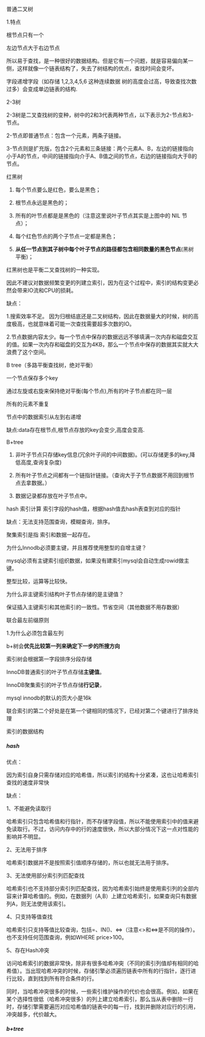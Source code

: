 普通二叉树

1.特点

根节点只有一个

左边节点大于右边节点

所以易于查找，是一种很好的数据结构。但是它有一个问题，就是容易偏向某一侧，这样就像一个链表结构了，失去了树结构的优点，查找时间会变坏。

字段递增字段（如存储 1,2,3,4,5,6 这种连续数据 树的高度会过高，导致查找次数过多）会变成单边链表的结构.

2-3树

2-3树是二叉查找树的变种，树中的2和3代表两种节点，以下表示为2-节点和3-节点。

2-节点即普通节点：包含一个元素，两条子链接。

3-节点则是扩充版，包含2个元素和三条链接：两个元素A、B，左边的链接指向小于A的节点，中间的链接指向介于A、B值之间的节点，右边的链接指向大于B的节点。

红黑树

1. 每个节点要么是红色，要么是黑色；

2. 根节点永远是黑色的；

3. 所有的叶节点都是是黑色的（注意这里说叶子节点其实是上图中的 NIL 节点）；

4. 每个红色节点的两个子节点一定都是黑色；

5. **从任一节点到其子树中每个叶子节点的路径都包含相同数量的黑色节点**\(黑树平衡\)；

红黑树也是平衡二叉查找树的一种实现。

因此不建议对数据频繁变更的列建立索引，因为在这个过程中，索引的结构变更必然会带来IO流和CPU的损耗。

缺点：

1.搜索效率不足。 因为归根结底还是二叉树结构，因此在数据量大的时候，树的高度极高，也就意味着可能一次查找需要超多次数的IO。

2.节点数据内容太少。每一个节点中保存的数据远远不够填满一次内存和磁盘交互的值。如果一次内存和磁盘的交互为4KB，那么一个节点中保存的数据其实就大大浪费了这个空间。

B tree（多路平衡查找树，绝对平衡）

一个节点保存多个key

通过左旋或右旋来保持绝对平衡\(每个节点\),所有的叶子节点都在同一层

所有的元素不重复

节点中的数据索引从左到右递增

缺点:data存在根节点,根节点存放的key会变少,高度会变高.

B+tree

1. 非叶子节点只存储key信息\(冗余叶子间的中间数据\)。\(可以存储更多的key,降低高度,查询复杂度\)

2. 所有叶子节点之间都有一个链指针链接。（查询大于子节点数据不用回到根节点去拿数据。）

3. 数据记录都存放在叶子节点中。

hash 索引计算 索引字段的hash值，根据hash值去hash表查到对应的指针

缺点：无法支持范围查询，模糊查询，排序。

聚集索引是指 索引和数据一起存在。

为什么Innodb必须要主键，并且推荐使用整型的自增主键？

mysql必须有主键索引组织数据，如果没有建索引mysql会自动生成rowid做主键。

整型比较，运算等比较快。

为什么非主键索引结构叶子节点存储的是主键值？

保证插入主键索引和其他索引的一致性。节省空间（其他数据不用存数据）

联合最左前缀原则

1.为什么必须包含最左列

b+树会**优先比较第一列来确定下一步的所搜方向**

索引树会根据第一字段排序分段存储

InnoDB普通索引的叶子节点存储**主键值**。

InnoDB聚集索引的叶子节点存储**行记录**，

mysql innodb的默认的页大小是16k

联合索引的第二个好处是在第一个键相同的情况下，已经对第二个键进行了排序处理

索引的数据结构

##### hash

优点：



因为索引自身只需存储对应的哈希值，所以索引的结构十分紧凑，这也让哈希索引查找的速度非常快



缺点：



1、不能避免读取行



哈希索引只包含哈希值和行指针，而不存储字段值，所以不能使用索引中的值来避免读取行。不过，访问内存中的行的速度很快，所以大部分情况下这一点对性能的影响并不明显。



2、无法用于排序



哈希索引数据并不是按照索引值顺序存储的，所以也就无法用于排序。



3、无法使用部分索引列匹配查找



哈希索引也不支持部分索引列匹配查找，因为哈希索引始终是使用索引列的全部内容来计算哈希值的。例如，在数据列（A,B）上建立哈希索引，如果查询只有数据列A，则无法使用该索引。



4、只支持等值查找



哈希索引只支持等值比较查询，包括=、IN\(\)、&lt;=&gt;（注意&lt;&gt;和&lt;=&gt;是不同的操作）。也不支持任何范围查询，例如WHERE price&gt;100。



5、存在Hash冲突



访问哈希索引的数据非常快，除非有很多哈希冲突（不同的索引列值却有相同的哈希值）。当出现哈希冲突的时候，存储引擎必须遍历链表中所有的行指针，逐行进行比较，直到找到所有符合条件的行。



同时，当哈希冲突很多的时候，一些索引维护操作的代价也会很高。例如，如果在某个选择性很低（哈希冲突很多）的列上建立哈希索引，那么当从表中删除一行时，存储引擎需要遍历对应哈希值的链表中的每一行，找到并删除对应行的引用，冲突越多，代价越大。

##### b+tree



